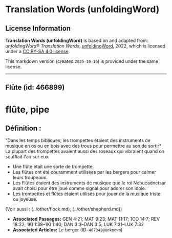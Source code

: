 # Translation Words (unfoldingWord)

## License Information

**Translation Words (unfoldingWord)** is based on and adapted from: _unfoldingWord® Translation Words_, [unfoldingWord](https://unfoldingword.org/utw), 2022, which is licensed under a [CC BY-SA 4.0 license](https://creativecommons.org/licenses/by-sa/4.0/legalcode.en).

This markdown version (created `2025-10-16`) is provided under the same license.



--------------------------------

## Flûte (id: 466899)

flûte, pipe
===========

Définition :
------------

"Dans les temps bibliques, les trompettes étaient des instruments de musique en os ou en bois avec des trous pour permettre au son de sortir\* La plupart des trompettes avaient aussi des roseaux qui vibraient quand on soufflait l'air sur eux.

* Une flûte était une sorte de trompette.
* Les flûtes ont été couramment utilisées par les bergers pour calmer leurs troupeaux.
* Les Flûtes étaient des instruments de musique que le roi Nebucadnetsar avait choisi pour être joué comme signal pour adorer son idole.
* Les trompettes et flûtes étaient utilisés pour jouer de la musique triste ou joyeuse.

(Voir aussi : (../other/flock.md), (../other/shepherd.md))

* **Associated Passages:** GEN 4:21; MAT 9:23; MAT 11:17; 1CO 14:7; REV 18:22; 1KI 1:38–1KI 1:40; DAN 3:3–DAN 3:5; LUK 7:31–LUK 7:32
* **Associated Articles:** Le berger (ID: `467342@Unknown`)

